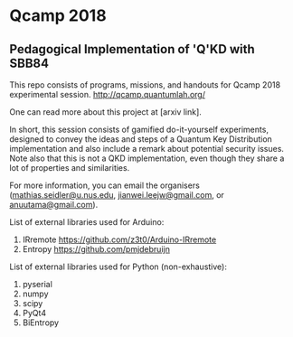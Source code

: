 # Qcamp 2018

## Pedagogical Implementation of 'Q'KD with SBB84

This repo consists of programs, missions, and handouts for Qcamp 2018 experimental session.
http://qcamp.quantumlah.org/

One can read more about this project at [arxiv link].

In short, this session consists of gamified do-it-yourself experiments, designed to convey the ideas and steps of a Quantum Key Distribution implementation and also include a remark about potential security issues. Note also that this is not a QKD implementation, even though they share a lot of properties and similarities.

For more information, you can email the organisers (mathias.seidler@u.nus.edu, jianwei.leejw@gmail.com, or anuutama@gmail.com).

List of external libraries used for Arduino:
1. IRremote https://github.com/z3t0/Arduino-IRremote
2. Entropy https://github.com/pmjdebruijn

List of external libraries used for Python (non-exhaustive):
1. pyserial
2. numpy
3. scipy
4. PyQt4
5. BiEntropy
